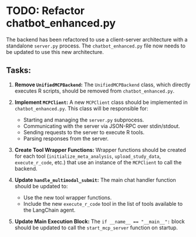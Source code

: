 # TODO: Refactor chatbot_enhanced.py

The backend has been refactored to use a client-server architecture with a standalone `server.py` process. The `chatbot_enhanced.py` file now needs to be updated to use this new architecture.

## Tasks:

1.  **Remove `UnifiedMCPBackend`:** The `UnifiedMCPBackend` class, which directly executes R scripts, should be removed from `chatbot_enhanced.py`.

2.  **Implement `MCPClient`:** A new `MCPClient` class should be implemented in `chatbot_enhanced.py`. This class will be responsible for:
    *   Starting and managing the `server.py` subprocess.
    *   Communicating with the server via JSON-RPC over stdin/stdout.
    *   Sending requests to the server to execute R tools.
    *   Parsing responses from the server.

3.  **Create Tool Wrapper Functions:** Wrapper functions should be created for each tool (`initialize_meta_analysis`, `upload_study_data`, `execute_r_code`, etc.) that use an instance of the `MCPClient` to call the backend.

4.  **Update `handle_multimodal_submit`:** The main chat handler function should be updated to:
    *   Use the new tool wrapper functions.
    *   Include the new `execute_r_code` tool in the list of tools available to the LangChain agent.

5.  **Update Main Execution Block:** The `if __name__ == "__main__":` block should be updated to call the `start_mcp_server` function on startup.
